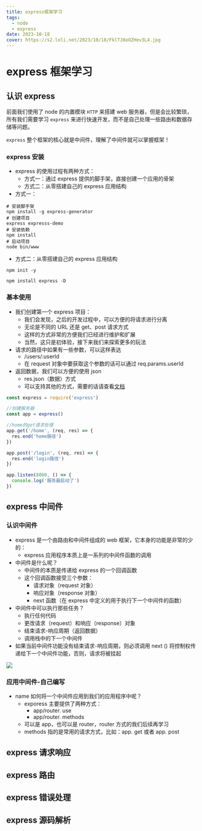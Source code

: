 ```yaml
---
title: express框架学习
tags:
  - node
  - express
date: 2023-10-18
cover: https://s2.loli.net/2023/10/18/FklTJ8oOZHev3L4.jpg
---
```


# express 框架学习

## 认识 express

前面我们使用了 node 的内置模块 `HTTP` 来搭建 web 服务器，但是会比较繁琐，所有我们需要学习 `express` 来进行快速开发，而不是自己处理一些路由和数据存储等问题。

`express` 整个框架的核心就是中间件，理解了中间件就可以掌握框架！

### express 安装

- express 的使用过程有两种方式：
  - 方式一：通过 express 提供的脚手架，直接创建一个应用的骨架
  - 方式二：从零搭建自己的 express 应用结构
- 方式一：

```shell
# 安装脚手架
npm install -g express-generator
# 创建项目
express expresss-demo
# 安装依赖
npm install
# 启动项目
node bin/www
```

- 方式二：从零搭建自己的 express 应用结构

```shell
npm init -y

npm install express -D
```

### 基本使用

- 我们创建第一个 express 项目：
  - 我们会发现，之后的开发过程中，可以方便的将请求进行分离
  - 无论是不同的 URL 还是 get、post 请求方式
  - 这样的方式非常的方便我们已经进行维护和扩展
  - 当然，这只是初体验，接下来我们来探索更多的玩法
- 请求的路径中如果有一些参数，可以这样表达
  - /users/:userId
  - 在 request 对象中要获取这个参数的话可以通过 req.params.userId
- 返回数据，我们可以方便的使用 json
  - res.json（数据）方式
  - 可以支持其他的方式，需要的话请查看[文档](https://www.expressjs.com.cn/guide/routing.html)

```js
const express = require('express')

//创建服务器
const app = express()

//home的get请求处理
app.get('/home', (req, res) => {
  res.end('home路径')
})

app.post('/login', (req, res) => {
  res.end('login路径')
})

app.listen(8000, () => {
  console.log('服务器启动了')
})
```

## express 中间件

### 认识中间件

- express 是一个由路由和中间件组成的 web 框架，它本身的功能是非常的少的：
  - express 应用程序本质上是一系列的中间件函数的调用
- 中间件是什么呢？
  - 中间件的本质是传递给 express 的一个回调函数
  - 这个回调函数接受三个参数：
    - 请求对象（request 对象）
    - 响应对象（response 对象）
    - next 函数（在 express 中定义的用于执行下一个中间件的函数）
- 中间件中可以执行那些任务？
  - 执行任何代码
  - 更改请求（request）和响应（response）对象
  - 结束请求-响应周期（返回数据）
  - 调用栈中的下一个中间件
- 如果当前中间件功能没有结束请求-响应周期，则必须调用 next () 将控制权传递给下一个中间件功能，否则，请求将被挂起

![](https://s2.loli.net/2023/10/18/5RwIQO49pkY7PTC.png)

### 应用中间件-自己编写

- name 如何将一个中间件应用到我们的应用程序中呢？
  - exporess 主要提供了两种方式：
    - app/router. use
    - app/router. methods
  - 可以是 app，也可以是 router，router 方式的我们后续再学习
  - methods 指的是常用的请求方式，比如：app. get 或者 app. post

## express 请求响应

## express 路由

## express 错误处理

## express 源码解析
